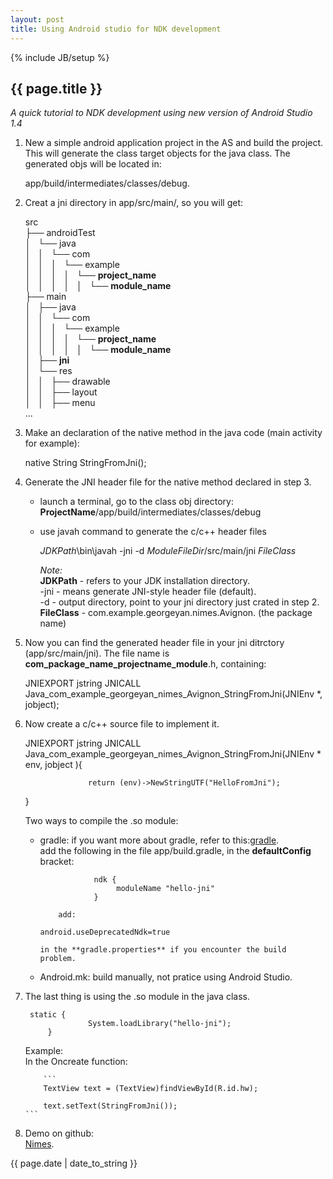 ```yaml
---
layout: post 
title: Using Android studio for NDK development
---
```

{% include JB/setup %}

<h2>{{ page.title }}</h2>
<i>A quick tutorial to NDK development using new version of Android Studio 1.4</i>

1. New a simple android application project in the AS and build the project. This will generate the class target objects for the java class. The generated objs will be located in:  
     
     app/build/intermediates/classes/debug.  

2. Creat a jni directory in app/src/main/, so you will get:  
    
    src  
    ├── androidTest  
    │   └── java  
    │   │   └── com  
    │   │   │   └── example  
    │   │   │   │   └── **project_name**  
    │   │   │   │   │   └── **module_name**  
    ├── main  
    │   ├── java  
    │   │   └── com  
    │   │   │        └── example  
    │   │   │   │           └── **project_name**  
    │   │   │   │   │               └── **module_name**  
    │   ├── **jni**  
    │   └── res  
    │   │       ├── drawable  
    │   │      ├── layout  
    │   │       ├── menu  
     ...  
  
3. Make an declaration of the native method in the java code (main activity for example):  

   native String StringFromJni();  

4. Generate the JNI header file for the native method declared in step 3.  
   * launch a terminal, go to the class obj directory: __ProjectName__/app/build/intermediates/classes/debug  
   * use javah command to generate the c/c++ header files  
       
       $JDKPath$\bin\javah -jni -d $ModuleFileDir$/src/main/jni $FileClass$

       <i>Note:</i>  
       __JDKPath__ - refers to your JDK installation directory.  
       -jni - means generate JNI-style header file (default).  
       -d - output directory, point to your jni directory just crated in step 2.  
       __FileClass__ - com.example.georgeyan.nimes.Avignon. (the package name)

5. Now you can find the generated header file in your jni ditrctory (app/src/main/jni). The file name is __com_package_name_projectname_module__.h, containing:  


   JNIEXPORT jstring JNICALL Java_com_example_georgeyan_nimes_Avignon_StringFromJni(JNIEnv *, jobject);  

6. Now create a c/c++ source file to implement it.  

   JNIEXPORT jstring JNICALL Java_com_example_georgeyan_nimes_Avignon_StringFromJni(JNIEnv * env, jobject ){  
  
                     return (env)->NewStringUTF("HelloFromJni");
   }  

   Two ways to compile the .so module:  
   - gradle: if you want more about gradle, refer to this:[gradle](http://gradle.org/).    
             add the following in the file app/build.gradle, in the __defaultConfig__ bracket:  

                     ndk {  
                          moduleName "hello-jni"  
                     }  

             add:    
	     
	     android.useDeprecatedNdk=true
	     
	     in the **gradle.properties** if you encounter the build problem.  

   - Android.mk: build manually, not pratice using Android Studio.  

7. The last thing is using the .so module in the java class.  

	    static {  
                     System.loadLibrary("hello-jni");  
            }  

   Example:  
   In the Oncreate function:  

           ```  
           TextView text = (TextView)findViewById(R.id.hw);  
           
           text.setText(StringFromJni());  
	   ```  

8. Demo on github:  
           [Nimes](https://github.com/GiantGeorgeGo/Nimes.git).  


<p>{{ page.date | date_to_string }}</p>

